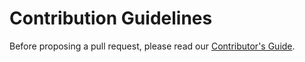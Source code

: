 Contribution Guidelines
=======================

Before proposing a pull request, please read our [Contributor's Guide][1].

  [1]: https://toil.readthedocs.io/en/master/contributing/contributing.html#contributing "Toil Contributor's Guide"
